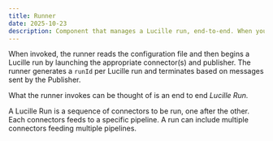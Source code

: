 ```yaml
---
title: Runner
date: 2025-10-23
description: Component that manages a Lucille run, end-to-end. When you run Lucille at the command line in standalone mode, you are invoking the runner.
---
```


When invoked, the runner reads the configuration file and then begins a Lucille run by launching the appropriate connector(s) and publisher. The runner generates a `runId` per Lucille run and terminates based on messages sent by the Publisher.

What the runner invokes can be thought of is an end to end *Lucille Run.*

A Lucille Run is a sequence of connectors to be run, one after the other. Each connectors feeds to a specific pipeline. A run can include multiple connectors feeding multiple pipelines.









